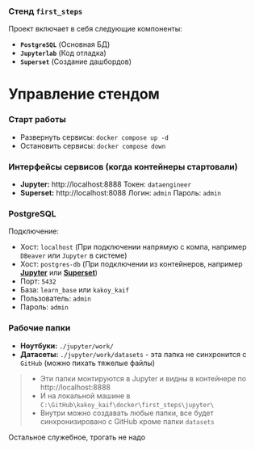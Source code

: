 ### Стенд `first_steps`

Проект включает в себя следующие компоненты:
- **`PostgreSQL`** (Основная БД)
- **`Jupyterlab`** (Код отладка)
- **`Superset`** (Создание дашбордов)

# Управление стендом

### Старт работы
- Развернуть сервисы: `docker compose up -d`
- Остановить сервисы: `docker compose down` 

### Интерфейсы сервисов (когда контейнеры стартовали)
- **Jupyter:** http://localhost:8888 Токен: `dataengineer`
- **Superset:** http://localhost:8088 Логин: `admin` Пароль: `admin`

### PostgreSQL
Подключение:
- Хост: `localhost` (При подключении напрямую с компа, например `DBeaver` или `Jupyter` в системе)
- Хост: `postgres-db` (При подключении из контейнеров, например [**Jupyter**](http://localhost:8888) или [**Superset**](http://localhost:8088))
- Порт: `5432`
- База: `learn_base` или `kakoy_kaif`
- Пользователь: `admin`
- Пароль: `admin`

### Рабочие папки

- **Ноутбуки:** `./jupyter/work/`
- **Датасеты:** `./jupyter/work/datasets` - эта папка не синхронится с `GitHub` (можно пихать тяжелые файлы)

> - Эти папки монтируются в Jupyter и видны в контейнере по http://localhost:8888
> - И на локальной машине в `C:\GitHub\kakoy_kaif\docker\first_steps\jupyter\`
> - Внутри можно создавать любые папки, все будет синхронизировано с GitHub кроме папки `datasets`

Остальное служебное, трогать не надо


